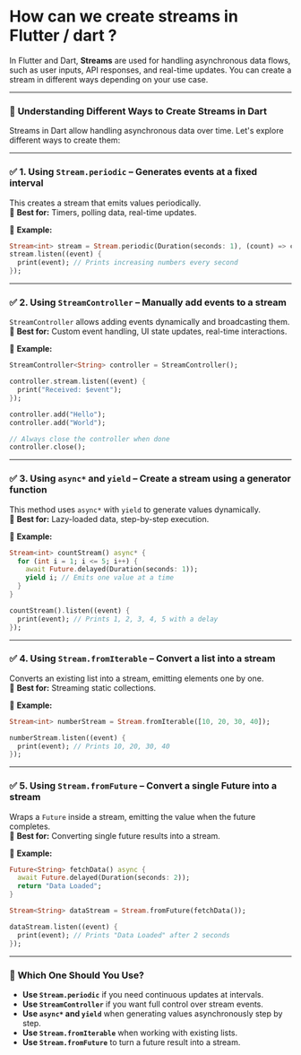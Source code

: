 # How can we create streams in Flutter / dart ?

In Flutter and Dart, **Streams** are used for handling asynchronous data flows, such as user inputs, API responses, and real-time updates. 
You can create a stream in different ways depending on your use case.

---

### 🚀 **Understanding Different Ways to Create Streams in Dart**  

Streams in Dart allow handling asynchronous data over time. Let's explore different ways to create them:  

---

### ✅ **1. Using `Stream.periodic` – Generates events at a fixed interval**  
This creates a stream that emits values periodically.  
📌 **Best for:** Timers, polling data, real-time updates.  

🔹 **Example:**  
```dart
Stream<int> stream = Stream.periodic(Duration(seconds: 1), (count) => count);
stream.listen((event) {
  print(event); // Prints increasing numbers every second
});
```

---

### ✅ **2. Using `StreamController` – Manually add events to a stream**  
`StreamController` allows adding events dynamically and broadcasting them.  
📌 **Best for:** Custom event handling, UI state updates, real-time interactions.  

🔹 **Example:**  
```dart
StreamController<String> controller = StreamController();

controller.stream.listen((event) {
  print("Received: $event");
});

controller.add("Hello");
controller.add("World");

// Always close the controller when done
controller.close();
```

---

### ✅ **3. Using `async*` and `yield` – Create a stream using a generator function**  
This method uses `async*` with `yield` to generate values dynamically.  
📌 **Best for:** Lazy-loaded data, step-by-step execution.  

🔹 **Example:**  
```dart
Stream<int> countStream() async* {
  for (int i = 1; i <= 5; i++) {
    await Future.delayed(Duration(seconds: 1));
    yield i; // Emits one value at a time
  }
}

countStream().listen((event) {
  print(event); // Prints 1, 2, 3, 4, 5 with a delay
});
```

---

### ✅ **4. Using `Stream.fromIterable` – Convert a list into a stream**  
Converts an existing list into a stream, emitting elements one by one.  
📌 **Best for:** Streaming static collections.  

🔹 **Example:**  
```dart
Stream<int> numberStream = Stream.fromIterable([10, 20, 30, 40]);

numberStream.listen((event) {
  print(event); // Prints 10, 20, 30, 40
});
```

---

### ✅ **5. Using `Stream.fromFuture` – Convert a single Future into a stream**  
Wraps a `Future` inside a stream, emitting the value when the future completes.  
📌 **Best for:** Converting single future results into a stream.  

🔹 **Example:**  
```dart
Future<String> fetchData() async {
  await Future.delayed(Duration(seconds: 2));
  return "Data Loaded";
}

Stream<String> dataStream = Stream.fromFuture(fetchData());

dataStream.listen((event) {
  print(event); // Prints "Data Loaded" after 2 seconds
});
```

---

### 🎯 **Which One Should You Use?**  
- **Use `Stream.periodic`** if you need continuous updates at intervals.  
- **Use `StreamController`** if you want full control over stream events.  
- **Use `async*` and `yield`** when generating values asynchronously step by step.  
- **Use `Stream.fromIterable`** when working with existing lists.  
- **Use `Stream.fromFuture`** to turn a future result into a stream.  
